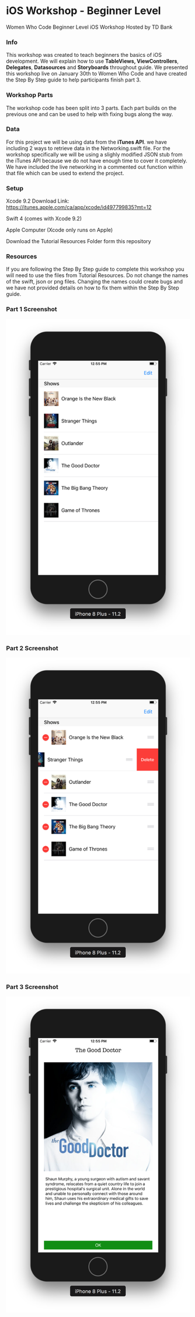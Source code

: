 # iOS Workshop - Beginner Level
Women Who Code Beginner Level iOS Workshop Hosted by TD Bank

### Info
This workshop was created to teach beginners the basics of iOS development. We will explain how to use **TableViews, ViewControllers**, **Delegates**, **Datasources** and **Storyboards** throughout guide. We presented this workshop live on January 30th to Women Who Code and have created the Step By Step guide to help participants finish part 3. 

### Workshop Parts
The workshop code has been split into 3 parts. Each part builds on the previous one and can be used to help with fixing bugs along the way. 

### Data
For this project we will be using data from the **iTunes API**. we have including 2 ways to retrieve data in the Networking.swift file. For the workshop specifically we will be using a slighly modified JSON stub from the iTunes API because we do not have enough time to cover it completely. We have included the live networking in a commented out function within that file which can be used to extend the project.  

### Setup
Xcode 9.2 Download Link: https://itunes.apple.com/ca/app/xcode/id497799835?mt=12 

Swift 4 (comes with Xcode 9.2)

Apple Computer (Xcode only runs on Apple)

Download the Tutorial Resources Folder form this repository

### Resources 
If you are following the Step By Step guide to complete this workshop you will need to use the files from Tutorial Resources. Do not change the names of the swift, json or png files. Changing the names could create bugs and we have not provided details on how to fix them within the Step By Step guide.

### Part 1 Screenshot
![alt text](part-1-screenshot.png "Part 1")

### Part 2 Screenshot
![alt text](part-2-screenshot.png "Part 2")

### Part 3 Screenshot
![alt text](part-3-screenshot.png "Part 3")
